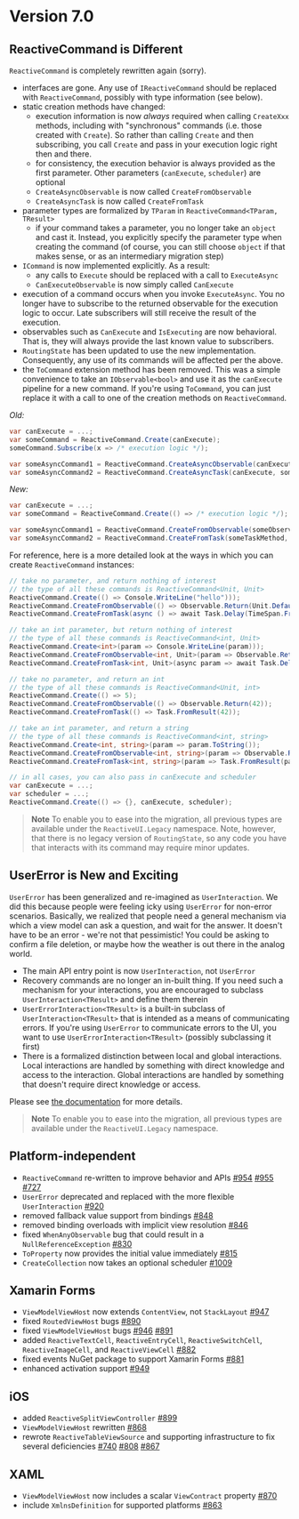 # Version 7.0

## ReactiveCommand is Different

`ReactiveCommand` is completely rewritten again (sorry).

* interfaces are gone. Any use of `IReactiveCommand` should be replaced with `ReactiveCommand`, possibly with type information (see below).
* static creation methods have changed:
    * execution information is now _always_ required when calling `CreateXxx` methods, including with "synchronous" commands (i.e. those created with `Create`). So rather than calling `Create` and then subscribing, you call `Create` and pass in your execution logic right then and there.
    * for consistency, the execution behavior is always provided as the first parameter. Other parameters (`canExecute`, `scheduler`) are optional
    * `CreateAsyncObservable` is now called `CreateFromObservable`
    * `CreateAsyncTask` is now called `CreateFromTask`
* parameter types are formalized by `TParam` in `ReactiveCommand<TParam, TResult>`
    * if your command takes a parameter, you no longer take an `object` and cast it. Instead, you explicitly specify the parameter type when creating the command (of course, you can still choose `object` if that makes sense, or as an intermediary migration step)
* `ICommand` is now implemented explicitly. As a result:
    * any calls to `Execute` should be replaced with a call to `ExecuteAsync`
    * `CanExecuteObservable` is now simply called `CanExecute`
* execution of a command occurs when you invoke `ExecuteAsync`. You no longer have to subscribe to the returned observable for the execution logic to occur. Late subscribers will still receive the result of the execution.
* observables such as `CanExecute` and `IsExecuting` are now behavioral. That is, they will always provide the last known value to subscribers.
* `RoutingState` has been updated to use the new implementation. Consequently, any use of its commands will be affected per the above.
* the `ToCommand` extension method has been removed. This was a simple convenience to take an `IObservable<bool>` and use it as the `canExecute` pipeline for a new command. If you're using `ToCommand`, you can just replace it with a call to one of the creation methods on `ReactiveCommand`.

*Old:*

```cs
var canExecute = ...;
var someCommand = ReactiveCommand.Create(canExecute);
someCommand.Subscribe(x => /* execution logic */);

var someAsyncCommand1 = ReactiveCommand.CreateAsyncObservable(canExecute, someObservableMethod);
var someAsyncCommand2 = ReactiveCommand.CreateAsyncTask(canExecute, someTaskMethod);
```

*New:*

```cs
var canExecute = ...;
var someCommand = ReactiveCommand.Create(() => /* execution logic */);

var someAsyncCommand1 = ReactiveCommand.CreateFromObservable(someObservableMethod, canExecute);
var someAsyncCommand2 = ReactiveCommand.CreateFromTask(someTaskMethod, canExecute);
```

For reference, here is a more detailed look at the ways in which you can create `ReactiveCommand` instances:

```cs
// take no parameter, and return nothing of interest
// the type of all these commands is ReactiveCommand<Unit, Unit>
ReactiveCommand.Create(() => Console.WriteLine("hello")));
ReactiveCommand.CreateFromObservable(() => Observable.Return(Unit.Default));
ReactiveCommand.CreateFromTask(async () => await Task.Delay(TimeSpan.FromSeconds(1)));

// take an int parameter, but return nothing of interest
// the type of all these commands is ReactiveCommand<int, Unit>
ReactiveCommand.Create<int>(param => Console.WriteLine(param)));
ReactiveCommand.CreateFromObservable<int, Unit>(param => Observable.Return(Unit.Default));
ReactiveCommand.CreateFromTask<int, Unit>(async param => await Task.Delay(TimeSpan.FromSeconds(param));

// take no parameter, and return an int
// the type of all these commands is ReactiveCommand<Unit, int>
ReactiveCommand.Create(() => 5);
ReactiveCommand.CreateFromObservable(() => Observable.Return(42));
ReactiveCommand.CreateFromTask(() => Task.FromResult(42));

// take an int parameter, and return a string
// the type of all these commands is ReactiveCommand<int, string>
ReactiveCommand.Create<int, string>(param => param.ToString());
ReactiveCommand.CreateFromObservable<int, string>(param => Observable.Return(param.ToString()));
ReactiveCommand.CreateFromTask<int, string>(param => Task.FromResult(param.ToString()));

// in all cases, you can also pass in canExecute and scheduler
var canExecute = ...;
var scheduler = ...;
ReactiveCommand.Create(() => {}, canExecute, scheduler);
```

> **Note** To enable you to ease into the migration, all previous types are available under the `ReactiveUI.Legacy` namespace. Note, however, that there is no legacy version of `RoutingState`, so any code you have that interacts with its command may require minor updates.

## UserError is New and Exciting

`UserError` has been generalized and re-imagined as `UserInteraction`. We did this because people were feeling icky using `UserError` for non-error scenarios. Basically, we realized that people need a general mechanism via which a view model can ask a question, and wait for the answer. It doesn't have to be an error - we're not that pessimistic! You could be asking to confirm a file deletion, or maybe how the weather is out there in the analog world.

* The main API entry point is now `UserInteraction`, not `UserError`
* Recovery commands are no longer an in-built thing. If you need such a mechanism for your interactions, you are encouraged to subclass `UserInteraction<TResult>` and define them therein
* `UserErrorInteraction<TResult>` is a built-in subclass of `UserInteraction<TResult>` that is intended as a means of communicating errors. If you're using `UserError` to communicate errors to the UI, you want to use `UserErrorInteraction<TResult>` (possibly subclassing it first)
* There is a formalized distinction between local and global interactions. Local interactions are handled by something with direct knowledge and access to the interaction. Global interactions are handled by something that doesn't require direct knowledge or access.

Please see [the documentation](http://docs.reactiveui.net/en/user-guide/user-interaction/index.html) for more details.

> **Note** To enable you to ease into the migration, all previous types are available under the `ReactiveUI.Legacy` namespace.

## Platform-independent

* `ReactiveCommand` re-written to improve behavior and APIs [#954](https://github.com/reactiveui/ReactiveUI/issues/954) [#955](https://github.com/reactiveui/ReactiveUI/issues/955) [#727](https://github.com/reactiveui/ReactiveUI/issues/727)
* `UserError` deprecated and replaced with the more flexible `UserInteraction` [#920](https://github.com/reactiveui/ReactiveUI/issues/920)
* removed fallback value support from bindings [#848](https://github.com/reactiveui/ReactiveUI/issues/848)
* removed binding overloads with implicit view resolution [#846](https://github.com/reactiveui/ReactiveUI/issues/846)
* fixed `WhenAnyObservable` bug that could result in a `NullReferenceException` [#830](https://github.com/reactiveui/ReactiveUI/issues/830)
* `ToProperty` now provides the initial value immediately [#815](https://github.com/reactiveui/ReactiveUI/issues/815)
* `CreateCollection` now takes an optional scheduler [#1009](https://github.com/reactiveui/ReactiveUI/issues/1009)

## Xamarin Forms

* `ViewModelViewHost` now extends `ContentView`, not `StackLayout` [#947](https://github.com/reactiveui/ReactiveUI/issues/947)
* fixed `RoutedViewHost` bugs [#890](https://github.com/reactiveui/ReactiveUI/issues/890)
* fixed `ViewModelViewHost` bugs [#946](https://github.com/reactiveui/ReactiveUI/issues/946) [#891](https://github.com/reactiveui/ReactiveUI/issues/891)
* added `ReactiveTextCell`, `ReactiveEntryCell`, `ReactiveSwitchCell`, `ReactiveImageCell`, and `ReactiveViewCell` [#882](https://github.com/reactiveui/ReactiveUI/issues/882)
* fixed events NuGet package to support Xamarin Forms [#881](https://github.com/reactiveui/ReactiveUI/issues/881)
* enhanced activation support [#949](https://github.com/reactiveui/ReactiveUI/issues/949)

## iOS

* added `ReactiveSplitViewController` [#899](https://github.com/reactiveui/ReactiveUI/issues/899)
* `ViewModelViewHost` rewritten [#868](https://github.com/reactiveui/ReactiveUI/issues/868)
* rewrote `ReactiveTableViewSource` and supporting infrastructure to fix several deficiencies [#740](https://github.com/reactiveui/ReactiveUI/issues/740) [#808](https://github.com/reactiveui/ReactiveUI/issues/808) [#867](https://github.com/reactiveui/ReactiveUI/issues/867)

## XAML

* `ViewModelViewHost` now includes a scalar `ViewContract` property [#870](https://github.com/reactiveui/ReactiveUI/issues/870)
* include `XmlnsDefinition` for supported platforms [#863](https://github.com/reactiveui/ReactiveUI/issues/863)